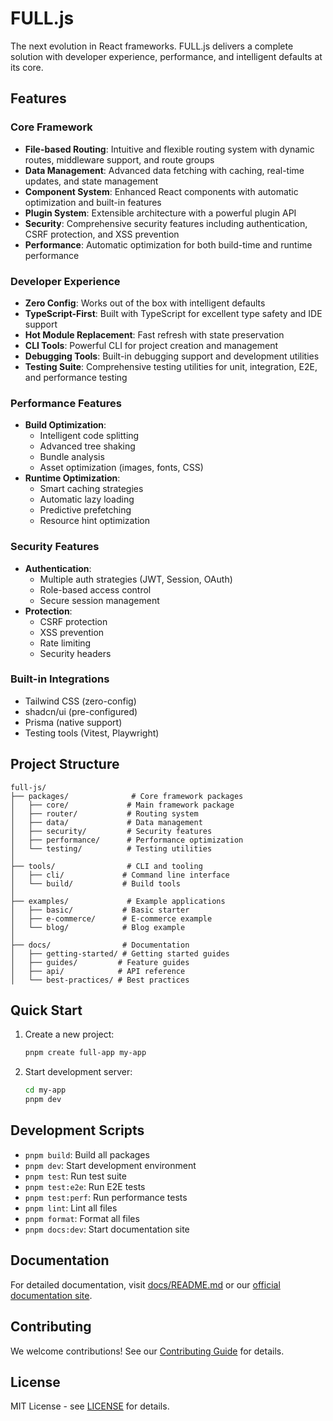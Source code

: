# FULL.js

The next evolution in React frameworks. FULL.js delivers a complete solution with developer experience, performance, and intelligent defaults at its core.

## Features

### Core Framework

- **File-based Routing**: Intuitive and flexible routing system with dynamic routes, middleware support, and route groups
- **Data Management**: Advanced data fetching with caching, real-time updates, and state management
- **Component System**: Enhanced React components with automatic optimization and built-in features
- **Plugin System**: Extensible architecture with a powerful plugin API
- **Security**: Comprehensive security features including authentication, CSRF protection, and XSS prevention
- **Performance**: Automatic optimization for both build-time and runtime performance

### Developer Experience

- **Zero Config**: Works out of the box with intelligent defaults
- **TypeScript-First**: Built with TypeScript for excellent type safety and IDE support
- **Hot Module Replacement**: Fast refresh with state preservation
- **CLI Tools**: Powerful CLI for project creation and management
- **Debugging Tools**: Built-in debugging support and development utilities
- **Testing Suite**: Comprehensive testing utilities for unit, integration, E2E, and performance testing

### Performance Features

- **Build Optimization**:
  - Intelligent code splitting
  - Advanced tree shaking
  - Bundle analysis
  - Asset optimization (images, fonts, CSS)
- **Runtime Optimization**:
  - Smart caching strategies
  - Automatic lazy loading
  - Predictive prefetching
  - Resource hint optimization

### Security Features

- **Authentication**:
  - Multiple auth strategies (JWT, Session, OAuth)
  - Role-based access control
  - Secure session management
- **Protection**:
  - CSRF protection
  - XSS prevention
  - Rate limiting
  - Security headers

### Built-in Integrations

- Tailwind CSS (zero-config)
- shadcn/ui (pre-configured)
- Prisma (native support)
- Testing tools (Vitest, Playwright)

## Project Structure

```
full-js/
├── packages/              # Core framework packages
│   ├── core/             # Main framework package
│   ├── router/           # Routing system
│   ├── data/             # Data management
│   ├── security/         # Security features
│   ├── performance/      # Performance optimization
│   └── testing/          # Testing utilities
│
├── tools/                # CLI and tooling
│   ├── cli/             # Command line interface
│   └── build/           # Build tools
│
├── examples/             # Example applications
│   ├── basic/           # Basic starter
│   ├── e-commerce/      # E-commerce example
│   └── blog/            # Blog example
│
├── docs/                # Documentation
│   ├── getting-started/ # Getting started guides
│   ├── guides/         # Feature guides
│   ├── api/            # API reference
│   └── best-practices/ # Best practices
```

## Quick Start

1. Create a new project:

   ```bash
   pnpm create full-app my-app
   ```

2. Start development server:
   ```bash
   cd my-app
   pnpm dev
   ```

## Development Scripts

- `pnpm build`: Build all packages
- `pnpm dev`: Start development environment
- `pnpm test`: Run test suite
- `pnpm test:e2e`: Run E2E tests
- `pnpm test:perf`: Run performance tests
- `pnpm lint`: Lint all files
- `pnpm format`: Format all files
- `pnpm docs:dev`: Start documentation site

## Documentation

For detailed documentation, visit [docs/README.md](./docs/README.md) or our [official documentation site](https://fulljs.dev).

## Contributing

We welcome contributions! See our [Contributing Guide](./CONTRIBUTING.md) for details.

## License

MIT License - see [LICENSE](./LICENSE) for details.
